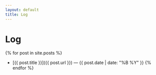 ```yaml
---
layout: default
title: Log
---
```


# Log

{% for post in site.posts %}
- [{{ post.title }}]({{ post.url }}) — {{ post.date | date: "%B %Y" }}
  {% endfor %}
